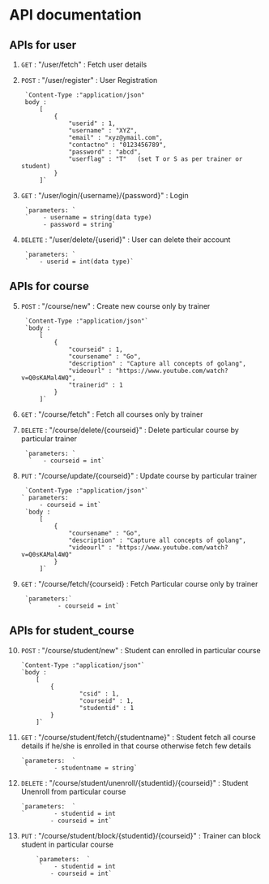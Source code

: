 # API documentation

## APIs for user
1. `GET` : "/user/fetch" : Fetch user details 
2. `POST` : "/user/register" : User Registration

        `Content-Type :"application/json"
        body : 
            [
                {
                    "userid" : 1,
                    "username" : "XYZ",
                    "email" : "xyz@ymail.com",
                    "contactno" : "0123456789",
                    "password" : "abcd",
                    "userflag" : "T"   (set T or S as per trainer or student)
                }
            ]`
3. `GET` : "/user/login/{username}/{password}" : Login 

        `parameters: `
        `    - username = string(data type)
             - password = string`
4. `DELETE` : "/user/delete/{userid}" : User can delete their account

        `parameters: `  
        `   - userid = int(data type)`

## APIs for course
5. `POST` : "/course/new" : Create new course only by trainer

        `Content-Type :"application/json"`        
        `body :
            [
                {
                    "courseid" : 1,
                    "coursename" : "Go",
                    "description" : "Capture all concepts of golang",
                    "videourl" : "https://www.youtube.com/watch?v=Q0sKAMal4WQ",
                    "trainerid" : 1
                }
            ]`
            
6. `GET` : "/course/fetch"  : Fetch all courses only by trainer
7. `DELETE` : "/course/delete/{courseid}" : Delete particular course by particular trainer

        `parameters: ` 
         `   - courseid = int`
8. `PUT` : "/course/update/{courseid}" : Update course by particular trainer

        `Content-Type :"application/json"`
       ` parameters:  
            - courseid = int`
        `body :
            [
                {
                    "coursename" : "Go",
                    "description" : "Capture all concepts of golang",
                    "videourl" : "https://www.youtube.com/watch?v=Q0sKAMal4WQ"
                }  
            ]`  
9. `GET` : "/course/fetch/{courseid} : Fetch Particular course only by trainer

        `parameters:`  
         `       - courseid = int`

## APIs for student_course
10. `POST` : "/course/student/new" : Student can enrolled in particular course

        `Content-Type :"application/json"`
        `body :
            [
                {
                        "csid" : 1,
                        "courseid" : 1,
                        "studentid" : 1
                }
            ]`
11. `GET` : "/course/student/fetch/{studentname}" : Student fetch all course details if he/she is enrolled in that course otherwise fetch few details

        `parameters:  `
         `       - studentname = string`
12. `DELETE` : "/course/student/unenroll/{studentid}/{courseid}" : Student Unenroll from particular course

        `parameters:  `
        `        - studentid = int
                - courseid = int`
13. `PUT` : "/course/student/block/{studentid}/{courseid}" : Trainer can block student in particular course

            `parameters:  `
             `   - studentid = int
                - courseid = int`
 